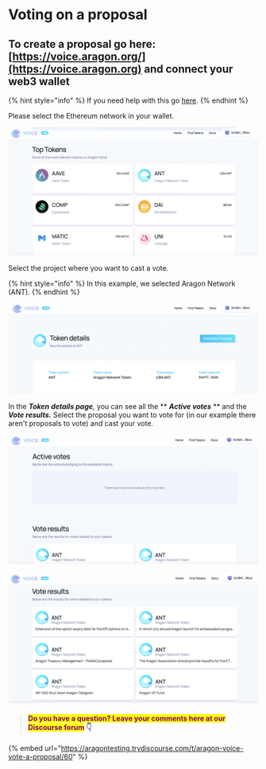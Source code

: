 # Voting on a proposal

## To create a proposal go here: [https://voice.aragon.org/](https://voice.aragon.org) and connect your web3 wallet

{% hint style="info" %}
If you need help with this go [here](../set-up-metamask/).
{% endhint %}

Please select the Ethereum network in your wallet.&#x20;

![](<../../../.gitbook/assets/Schermata 2022-02-11 alle 11.45.02.png>)

Select the project where you want to cast a vote.

{% hint style="info" %}
In this example, we selected Aragon Network (ANT).
{% endhint %}

![](<../../../.gitbook/assets/Schermata 2022-02-11 alle 11.48.51.png>)

In the _**Token details page**,_ you can see all the ** **_**Active votes**_** ** and the _**Vote results.**_ Select the proposal you want to vote for (in our example there aren't proposals to vote) and cast your vote.

![](<../../../.gitbook/assets/Schermata 2022-02-11 alle 12.05.06.png>)

![](<../../../.gitbook/assets/Schermata 2022-02-11 alle 12.06.39.png>)

> #### <mark style="color:purple;">Do you have a question? Leave your comments here at our Discourse forum</mark> 👇

{% embed url="https://aragontesting.trydiscourse.com/t/aragon-voice-vote-a-proposal/60" %}
